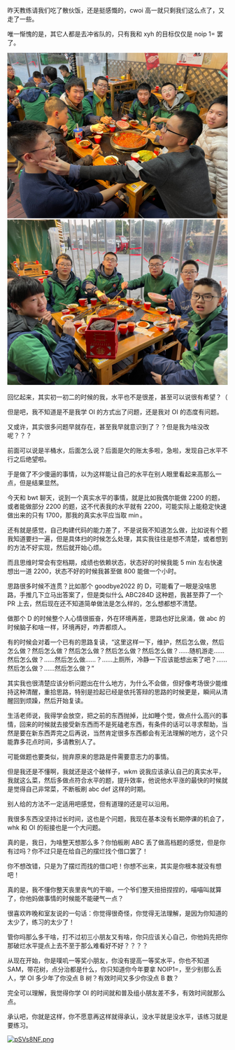 
昨天教练请我们吃了散伙饭，还是挺感慨的，cwoi 高一就只剩我们这么点了，又走了一些。

唯一惭愧的是，其它人都是去冲省队的，只有我和 xyh 的目标仅仅是 noip 1= 罢了。

![](../../img/notend1.jpg)
![](../../img/notend2.jpg)

回忆起来，其实初一初二的时候的我，水平也不是很差，甚至可以说很有希望？（

但是吧，我不知道是不是我学 OI 的方式出了问题，还是我对 OI 的态度有问题。

又或许，其实很多问题早就存在，甚至我早就意识到了？？但是我为啥没改呢？？？

前面可以说是半桶水，后面怎么说？后面是欠的账太多啦，急啦，发现自己水平不行之后绝望啦。

于是做了不少傻逼的事情，以为这样能让自己的水平在别人眼里看起来高那么一点，但是结果显然。

今天和 bwt 聊天，说到一个真实水平的事情，就是比如我偶尔能做 2200 的题，或者能做部分 2200 的题，这不代表我的水平就有 2200，可能实际上能稳定快速做出来的只有 1700，那我的真实水平应当取 $\min$。

还有就是感觉，自己构建代码的能力差了，不是说我不知道怎么做，比如说有个题我知道要扫一遍，但是具体扫的时候怎么处理，其实我往往是想不清楚，或者想到的方法不好实现，然后就开始心烦。

而且思维时常会有空档期，成绩也依赖状态，状态好的时候我能 5 min 左右快速想出一道 2200，状态不好的时候我甚至做 800 能做一个小时。

思路很多时候不连贯？比如那个 goodbye2022 的 D，可能看了一眼是没啥思路，手推几下立马出答案了，但是类似什么 ABC284D 这种题，我甚至莽了一个 PR 上去，然后现在还不知道简单做法是怎么样的，怎么想都想不清楚。

做那个 D 的时候整个人心情很振奋，外在环境再差，思路也好比泉涌，做 abc 的时候脑子和啥一样，环境再好，咋弄都烦人。

有的时候会对着一个已有的思路复读，“这里这样一下，维护，然后怎么做，然后怎么做？然后怎么做？然后怎么做？然后怎么做？然后怎么做？……随机游走……然后怎么做？……然后怎么做……？……上厕所，冷静一下应该能想出来了吧？……然后怎么做？……然后怎么做？”

其实我也很清楚应该分析问题出在什么地方，为什么不会做，但好像考场很少能维持这种清醒，重拾思路，特别是捡起已经是依托答辩的思路的时候更是，瞬间从清醒回到烦躁，然后开始复读。

生活老师说，我得学会放空，把之前的东西抛掉，比如睡个觉，做点什么高兴的事情，回来的时候就去接受新东西而不是死磕老东西，有条件的话可以寻求帮助，当然是要在新东西弄完之后再说，当然肯定很多东西都会有无法理解的地方，这个只能靠多花点时间，多请教别人了。

可能做题也要类似，抛弃原来的思路是件需要意志力的事情。

但是我还是不懂啊，我就还是这个破样子，wkm 说我应该承认自己的真实水平，我就这么菜，然后多做点符合水平的题，提升效率，他说他水平涨的最快的时候就是觉得自己非常菜，不断板刷 abc def 这样的时期。

别人给的方法不一定适用吧感觉，但有道理的还是可以沿用。

我很多东西没坚持过长时间，这也是个问题，我现在基本没有长期停课的机会了，whk 和 OI 的衔接也是一个大问题。

真的是，我日，为啥整天想那么多？你怕板刷 ABC 丢了做高档题的感觉，但是你有过吗？你不过只是在给自己的摆烂找个借口罢了！

你不想改错，只是为了摆烂而找的借口吧！你想不出来，其实是你根本就没有想吧！

真的是，我不懂你整天丧里丧气的干嘛，一个爷们整天扭扭捏捏的，喵喵叫就算了，你他妈做事情的时候能不能硬气一点？

很喜欢昨晚和室友说的一句话：你觉得很奇怪，你觉得无法理解，是因为你知道的太少了，练习的太少了！

管你吗那么多干啥，打不过初三小朋友又有啥，你只应该关心自己，你他妈先把你那破烂水平提点上去不至于那么难看好不好？？？？

从现在开始，你是噗叽一等奖小朋友，你没有提高一等奖水平，你也不知道SAM，带花树，点分治都是什么，你只知道你今年要拿 NOIP1=，至少别那么丢人，学 OI 多少年了你没点 B 树？有效时间又多少你没点 B 数？

完全可以理解，我觉得你学 OI 的时间就和普及组小朋友差不多，有效时间就那么点。

承认吧，你就是这样，你不愿意再这样就得承认，没水平就是没水平，该练习就是要练习。

[![pSVs8NF.png](https://s1.ax1x.com/2023/01/07/pSVs8NF.png)](https://imgse.com/i/pSVs8NF)